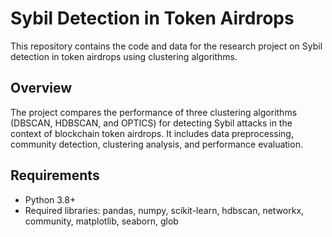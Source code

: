 # Sybil Detection in Token Airdrops

This repository contains the code and data for the research project on Sybil detection in token airdrops using clustering algorithms.

## Overview

The project compares the performance of three clustering algorithms (DBSCAN, HDBSCAN, and OPTICS) for detecting Sybil attacks in the context of blockchain token airdrops. It includes data preprocessing, community detection, clustering analysis, and performance evaluation.


## Requirements

- Python 3.8+
- Required libraries: pandas, numpy, scikit-learn, hdbscan, networkx, community, matplotlib, seaborn, glob

